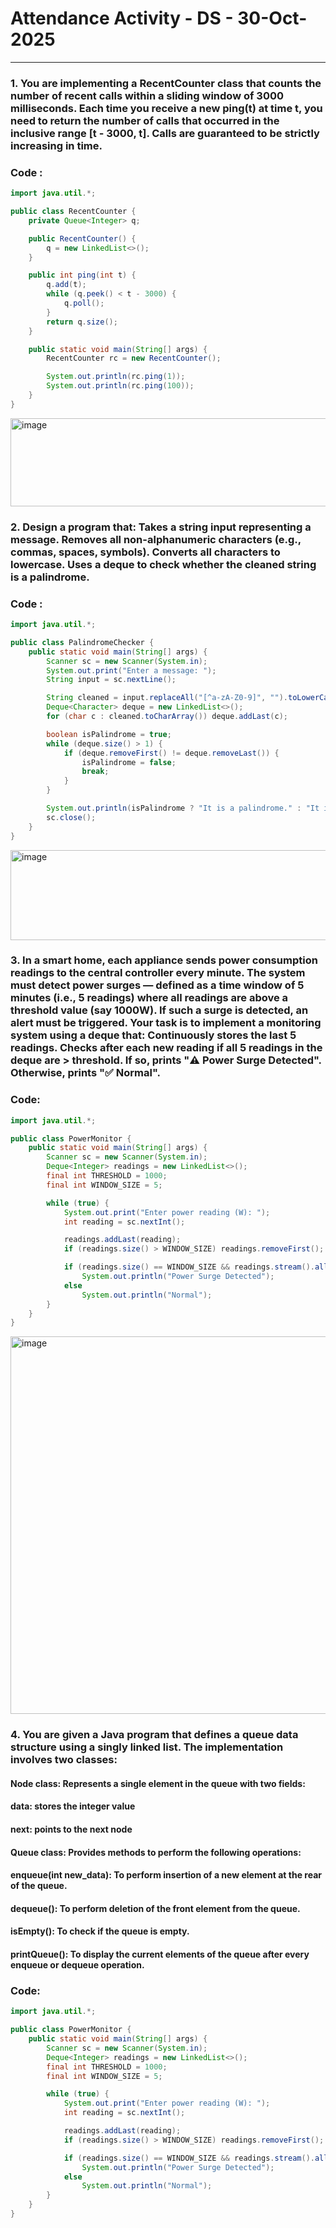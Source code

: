 # Attendance Activity - DS - 30-Oct-2025
<hr>

### 1.  You are implementing a RecentCounter class that counts the number of recent calls within a sliding window of 3000 milliseconds. Each time you receive a new ping(t) at time t, you need to return the number of calls that occurred in the inclusive range [t - 3000, t]. Calls are guaranteed to be strictly increasing in time.
### Code :
```java
import java.util.*;

public class RecentCounter {
    private Queue<Integer> q;

    public RecentCounter() {
        q = new LinkedList<>();
    }

    public int ping(int t) {
        q.add(t);
        while (q.peek() < t - 3000) {
            q.poll();
        }
        return q.size();
    }

    public static void main(String[] args) {
        RecentCounter rc = new RecentCounter();

        System.out.println(rc.ping(1));
        System.out.println(rc.ping(100));
    }
}
```
<img width="684" height="141" alt="image" src="https://github.com/user-attachments/assets/a393d02f-f0e3-44d1-9870-01f99e5c26b0" />

### 2. Design a program that: Takes a string input representing a message. Removes all non-alphanumeric characters (e.g., commas, spaces, symbols). Converts all characters to lowercase. Uses a deque to check whether the cleaned string is a palindrome.
### Code :
```java
import java.util.*;

public class PalindromeChecker {
    public static void main(String[] args) {
        Scanner sc = new Scanner(System.in);
        System.out.print("Enter a message: ");
        String input = sc.nextLine();

        String cleaned = input.replaceAll("[^a-zA-Z0-9]", "").toLowerCase();
        Deque<Character> deque = new LinkedList<>();
        for (char c : cleaned.toCharArray()) deque.addLast(c);

        boolean isPalindrome = true;
        while (deque.size() > 1) {
            if (deque.removeFirst() != deque.removeLast()) {
                isPalindrome = false;
                break;
            }
        }

        System.out.println(isPalindrome ? "It is a palindrome." : "It is NOT a palindrome.");
        sc.close();
    }
}
```
<img width="682" height="144" alt="image" src="https://github.com/user-attachments/assets/299e183c-1b46-4d34-8f98-e764e886ca2f" />

### 3. In a smart home, each appliance sends power consumption readings to the central controller every minute. The system must detect power surges — defined as a time window of 5 minutes (i.e., 5 readings) where all readings are above a threshold value (say 1000W). If such a surge is detected, an alert must be triggered. Your task is to implement a monitoring system using a deque that: Continuously stores the last 5 readings. Checks after each new reading if all 5 readings in the deque are > threshold.  If so, prints "⚠️ Power Surge Detected". Otherwise, prints "✅ Normal".
### Code:
```java
import java.util.*;

public class PowerMonitor {
    public static void main(String[] args) {
        Scanner sc = new Scanner(System.in);
        Deque<Integer> readings = new LinkedList<>();
        final int THRESHOLD = 1000;
        final int WINDOW_SIZE = 5;

        while (true) {
            System.out.print("Enter power reading (W): ");
            int reading = sc.nextInt();

            readings.addLast(reading);
            if (readings.size() > WINDOW_SIZE) readings.removeFirst();

            if (readings.size() == WINDOW_SIZE && readings.stream().allMatch(r -> r > THRESHOLD))
                System.out.println("Power Surge Detected");
            else
                System.out.println("Normal");
        }
    }
}
```
<img width="678" height="604" alt="image" src="https://github.com/user-attachments/assets/c4d462a0-027e-487e-b806-2a7304a1ecf1" />

### 4. You are given a Java program that defines a queue data structure using a singly linked list. The implementation involves two classes:
#### Node class: Represents a single element in the queue with two fields:
#### data: stores the integer value
#### next: points to the next node
#### Queue class: Provides methods to perform the following operations:
#### enqueue(int new_data): To perform insertion of a new element at the rear of the queue.
#### dequeue(): To perform deletion of the front element from the queue.
#### isEmpty(): To check if the queue is empty.
#### printQueue(): To display the current elements of the queue after every enqueue or dequeue operation.
### Code:
```java
import java.util.*;

public class PowerMonitor {
    public static void main(String[] args) {
        Scanner sc = new Scanner(System.in);
        Deque<Integer> readings = new LinkedList<>();
        final int THRESHOLD = 1000;
        final int WINDOW_SIZE = 5;

        while (true) {
            System.out.print("Enter power reading (W): ");
            int reading = sc.nextInt();

            readings.addLast(reading);
            if (readings.size() > WINDOW_SIZE) readings.removeFirst();

            if (readings.size() == WINDOW_SIZE && readings.stream().allMatch(r -> r > THRESHOLD))
                System.out.println("Power Surge Detected");
            else
                System.out.println("Normal");
        }
    }
}
```
